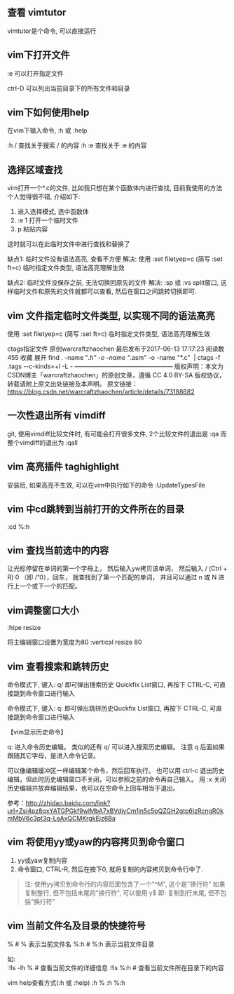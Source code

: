 ## 查看 vimtutor

vimtutor是个命令, 可以直接运行

## vim下打开文件

:e  可以打开指定文件

ctrl-D 可以列出当前目录下的所有文件和目录

## vim下如何使用help

在vim下输入命令, :h  或  :help

:h  /           查找关于搜索 /  的内容
:h  :e          查找关于 :e 的内容

## 选择区域查找

vim打开一个*.c的文件, 比如我只想在某个函数体内进行查找, 目前我使用的方法个人觉得很不错, 介绍如下:
1) 进入选择模式, 选中函数体
2) :e 1  打开一个临时文件
3) p  粘贴内容

这时就可以在此临时文件中进行查找和替换了

缺点1: 临时文件没有语法高亮, 查看不方便
解决: 使用 :set filetyep=c (简写 :set ft=c)  临时指定文件类型, 语法高亮理解生效

缺点2: 临时文件没保存之前, 无法切换回原先的文件
解决: :sp 或 :vs  split窗口, 这样临时文件和原先的文件就都可以查看, 然后在窗口之间跳转切换即可.

## vim 文件指定临时文件类型, 以实现不同的语法高亮

使用 :set filetyep=c (简写 :set ft=c)  临时指定文件类型, 语法高亮理解生效


ctags指定文件
原创warcraftzhaochen 最后发布于2017-06-13 17:17:23 阅读数 455  收藏
展开
find . -name "*.h" -o -name "*.asm" -o -name "*.c"  | ctags -f .tags --c-kinds=+l -L -
————————————————
版权声明：本文为CSDN博主「warcraftzhaochen」的原创文章，遵循 CC 4.0 BY-SA 版权协议，转载请附上原文出处链接及本声明。
原文链接：https://blog.csdn.net/warcraftzhaochen/article/details/73188682

## 一次性退出所有 vimdiff

git, 使用vimdiff比较文件时, 有可能会打开很多文件,  2个比较文件的退出是  :qa
而整个vimdiff的退出为  :qall

## vim 高亮插件 taghighlight

安装后, 如果高亮不生效, 可以在vim中执行如下的命令
:UpdateTypesFile

## vim 中cd跳转到当前打开的文件所在的目录

:cd %:h

## vim 查找当前选中的内容

让光标停留在单词的第一个字母上， 然后输入yw拷贝该单词， 然后输入 / (Ctrl + R) 0 （即 /”0），回车， 就查找到了第一个匹配的单词， 并且可以通过 n  或  N 进行上一个或下一个的匹配。

## vim调整窗口大小

:hlpe resize

将主编辑窗口设置为宽度为80
:vertical resize 80

## vim 查看搜索和跳转历史

命令模式下, 键入: q/   即可弹出搜索历史 Quickfix List窗口, 再按下 CTRL-C, 可直接跳到命令窗口进行输入

命令模式下, 键入: q:  即可弹出跳转历史Quckfix List窗口, 再按下 CTRL-C, 可直接跳到命令窗口进行输入

【vim显示历史命令】

q: 进入命令历史编辑。
类似的还有 q/ 可以进入搜索历史编辑。
注意 q 后面如果跟随其它字母，是进入命令记录。

可以像编辑缓冲区一样编辑某个命令，然后回车执行。
也可以用 ctrl-c 退出历史编辑，但此时历史编辑窗口不关闭，可以参照之前的命令再自己输入。
用 :x 关闭历史编辑并放弃编辑结果，也可以在空命令上回车相当于退出。

参考：http://zhidao.baidu.com/link?url=Zsi4pz8qxYATGPGkf9wlMbA7xBVdjyCm1jn5c5pQZGH2gtp6lzRcngR0kmMbV6c3pt3q-LeAxQCMKrgkEjz6Ba

## vim 将使用yy或yaw的内容拷贝到命令窗口

1. yy或yaw复制内容
2. 命令窗口, CTRL-R, 然后在按下0, 就将复制的内容拷贝到命令行中了.

> 注: 使用yy拷贝到命令行的内容后面包含了一个"^M", 这个是"换行符"
>     如果复制整行, 但不包括末尾的"换行符", 可以使用  y$  即: 复制到行末尾, 但不包括"换行符"


##  vim 当前文件名及目录的快捷符号

%               #  %  表示当前文件名
%:h             # %:h 表示当前文件目录

如:     
:!ls -lh  %     # 查看当前文件的详细信息
:!ls  %:h       # 查看当前文件所在目录下的内容

vim help查看方式(:h  或 :help)
:h %
:h %:h

